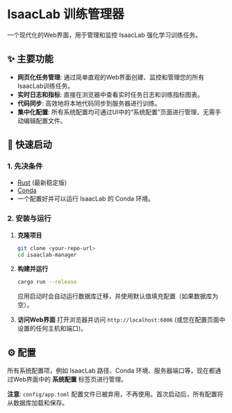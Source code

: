# IsaacLab 训练管理器

一个现代化的Web界面，用于管理和监控 IsaacLab 强化学习训练任务。

## ✨ 主要功能

- **网页化任务管理**: 通过简单直观的Web界面创建、监控和管理您的所有IsaacLab训练任务。
- **实时日志和指标**: 直接在浏览器中查看实时任务日志和训练指标图表。
- **代码同步**: 高效地将本地代码同步到服务器进行训练。
- **集中化配置**: 所有系统配置均可通过UI中的“系统配置”页面进行管理，无需手动编辑配置文件。

## 🚀 快速启动

### 1. 先决条件

- [Rust](https://www.rust-lang.org/tools/install) (最新稳定版)
- [Conda](https://docs.conda.io/projects/conda/en/latest/user-guide/install/index.html)
- 一个配置好并可以运行 IsaacLab 的 Conda 环境。

### 2. 安装与运行

1.  **克隆项目**
    ```bash
    git clone <your-repo-url>
    cd isaaclab-manager
    ```

2.  **构建并运行**
    ```bash
    cargo run --release
    ```
    应用启动时会自动运行数据库迁移，并使用默认值填充配置（如果数据库为空）。

3.  **访问Web界面**
    打开浏览器并访问 `http://localhost:6006` (或您在配置页面中设置的任何主机和端口)。

## ⚙️ 配置

所有系统配置项，例如 IsaacLab 路径、Conda 环境、服务器端口等，现在都通过Web界面中的 **系统配置** 标签页进行管理。

**注意**: `config/app.toml` 配置文件已被弃用，不再使用。首次启动后，所有配置将从数据库加载和保存。
